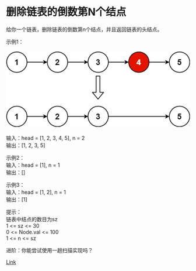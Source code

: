 <h1>删除链表的倒数第N个结点</h1>

给你一个链表，删除链表的倒数第n个结点，并且返回链表的头结点。</br>

示例1：</br>
</br>![](./image/1.jpeg)</br></br>
输入：head = [1, 2, 3, 4, 5], n = 2</br>
输出：[1, 2, 3, 5]</br>

示例2：</br>
输入：head = [1], n = 1</br>
输出：[]</br>

示例3：</br>
输入：head = [1, 2], n = 1</br>
输出：[1]</br>

提示：</br>
链表中结点的数目为sz</br>
1 <= sz <= 30</br>
0 <= Node.val <= 100</br>
1 <= n <= sz</br>

进阶：你能尝试使用一趟扫描实现吗？</br>

[Link](https://leetcode.cn/problems/remove-nth-node-from-end-of-list/)
